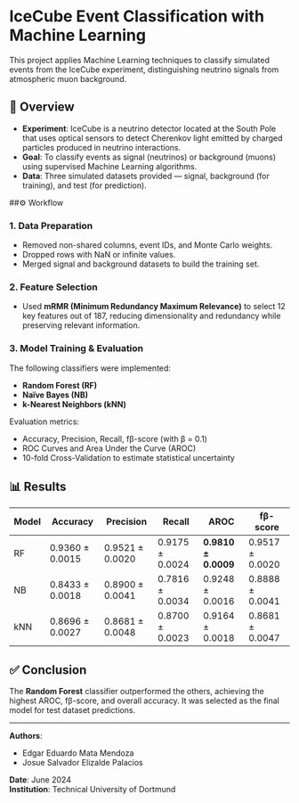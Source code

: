 # IceCube Event Classification with Machine Learning

This project applies Machine Learning techniques to classify simulated events from the IceCube experiment, distinguishing neutrino signals from atmospheric muon background.

## 📍 Overview

- **Experiment**: IceCube is a neutrino detector located at the South Pole that uses optical sensors to detect Cherenkov light emitted by charged particles produced in neutrino interactions.
- **Goal**: To classify events as signal (neutrinos) or background (muons) using supervised Machine Learning algorithms.
- **Data**: Three simulated datasets provided — signal, background (for training), and test (for prediction).

##⚙️ Workflow

### 1. Data Preparation
- Removed non-shared columns, event IDs, and Monte Carlo weights.
- Dropped rows with NaN or infinite values.
- Merged signal and background datasets to build the training set.

### 2. Feature Selection
- Used **mRMR (Minimum Redundancy Maximum Relevance)** to select 12 key features out of 187, reducing dimensionality and redundancy while preserving relevant information.

### 3. Model Training & Evaluation
The following classifiers were implemented:
- **Random Forest (RF)**
- **Naïve Bayes (NB)**
- **k-Nearest Neighbors (kNN)**

Evaluation metrics:
- Accuracy, Precision, Recall, fβ-score (with β = 0.1)
- ROC Curves and Area Under the Curve (AROC)
- 10-fold Cross-Validation to estimate statistical uncertainty

## 📊 Results

| Model | Accuracy | Precision | Recall | AROC | fβ-score |
|-------|----------|-----------|--------|------|----------|
| RF    | 0.9360 ± 0.0015 | 0.9521 ± 0.0020 | 0.9175 ± 0.0024 | **0.9810 ± 0.0009** | 0.9517 ± 0.0020 |
| NB    | 0.8433 ± 0.0018 | 0.8900 ± 0.0041 | 0.7816 ± 0.0034 | 0.9248 ± 0.0016 | 0.8888 ± 0.0041 |
| kNN   | 0.8696 ± 0.0027 | 0.8681 ± 0.0048 | 0.8700 ± 0.0023 | 0.9164 ± 0.0018 | 0.8681 ± 0.0047 |

## ✅ Conclusion

The **Random Forest** classifier outperformed the others, achieving the highest AROC, fβ-score, and overall accuracy. It was selected as the final model for test dataset predictions.

---

**Authors**:  
- Edgar Eduardo Mata Mendoza  
- Josue Salvador Elizalde Palacios  

**Date**: June 2024  
**Institution**: Technical University of Dortmund
